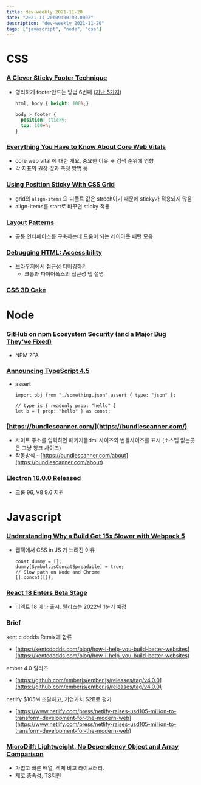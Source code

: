 ```yaml
---
title: dev-weekly 2021-11-20
date: "2021-11-20T09:00:00.000Z"
description: "dev-weekly 2021-11-20"
tags: ["javascript", "node", "css"]
---
```


# CSS

### **[A Clever Sticky Footer Technique](https://css-tricks.com/a-clever-sticky-footer-technique)**

- 영리하게 footer만드는 방법 6번째 ([지난 5가지](https://css-tricks.com/couple-takes-sticky-footer/))
    
    ```css
    html, body { height: 100%;}
    
    body > footer {
      position: sticky;
      top: 100vh;
    }
    ```
    

### **[Everything You Have to Know About Core Web Vitals](https://calibreapp.com/blog/core-web-vitals)**

- core web vital 에 대한 개요, 중요한 이유 ⇒ 검색 순위에 영향
- 각 지표의 권장 값과 측정 방법 등

### **[Using Position Sticky With CSS Grid](https://ishadeed.com/article/position-sticky-css-grid)**

- grid의 `align-items` 의 디폴트 값은 strech이기 때문에 sticky가 적용되지 않음
- align-items를 start로 바꾸면 sticky 적용

### **[Layout Patterns](https://web.dev/patterns/layout)**

- 공통 인터페이스를 구축하는데 도움이 되는 레이아웃 패턴 모음

### **[Debugging HTML: Accessibility](https://www.htmhell.dev/tips/debugging-html-accessibility/)**

- 브라우저에서 접근성 디버깅하기
    - 크롬과 파이어폭스의 접근성 탭 설명

### **[CSS 3D Cake](https://codepen.io/ShadowShahriar/pen/ZEJerdX)**

# Node

### **[GitHub on npm Ecosystem Security (and a Major Bug They've Fixed)](https://github.blog/2021-11-15-githubs-commitment-to-npm-ecosystem-security/)**

- NPM 2FA

### **[Announcing TypeScript 4.5](https://devblogs.microsoft.com/typescript/announcing-typescript-4-5/)**

- assert
    
    ```tsx
    import obj from "./something.json" assert { type: "json" };
    
    // type is { readonly prop: "hello" }
    let b = { prop: "hello" } as const;
    ```
    

### **[https://bundlescanner.com/](https://bundlescanner.com/)**

- 사이트 주소를 입력하면 패키지들dml 사이즈와 번들사이즈를 표시
(소스맵 없는곳은 그냥 청크 사이즈)
- 작동방식 - [https://bundlescanner.com/about](https://bundlescanner.com/about)

### **[Electron 16.0.0 Released](https://nodeweekly.com/link/116478/154188e1e3)**

- 크롬 96, V8 9.6 지원

# Javascript

### **[Understanding Why a Build Got 15x Slower with Webpack 5](https://engineering.tines.com/blog/understanding-why-our-build-got-15x-slower-with-webpack)**

- 웹팩에서 CSS in JS 가 느려진 이유
    
    ```tsx
    const dummy = [];
    dummy[Symbol.isConcatSpreadable] = true;
    // Slow path on Node and Chrome
    [].concat([]);
    ```
    

### **[React 18 Enters Beta Stage](https://github.com/reactwg/react-18/discussions/112)**

- 리액트 18 베타 출시. 릴리즈는 2022년 1분기 예정

### Brief

kent c dodds Remix에 합류

- [https://kentcdodds.com/blog/how-i-help-you-build-better-websites](https://kentcdodds.com/blog/how-i-help-you-build-better-websites)

ember 4.0 릴리즈

- [https://github.com/emberjs/ember.js/releases/tag/v4.0.0](https://github.com/emberjs/ember.js/releases/tag/v4.0.0)

netlify $105M 조달하고, 기업가치 $2B로 평가

- [https://www.netlify.com/press/netlify-raises-usd105-million-to-transform-development-for-the-modern-web](https://www.netlify.com/press/netlify-raises-usd105-million-to-transform-development-for-the-modern-web)

### **[MicroDiff: Lightweight, No Dependency Object and Array Comparison](https://github.com/AsyncBanana/microdiff)**

- 가볍고 빠른 배열, 객체 비교 라이브러리.
- 제로 종속성, TS지원